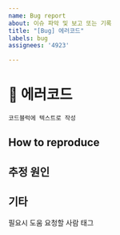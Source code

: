 ```yaml
---
name: Bug report
about: 이슈 파악 및 보고 또는 기록
title: "[Bug] 에러코드"
labels: bug
assignees: '4923'

---
```


# :bug: 에러코드 
```
코드블럭에 텍스트로 작성
```
## How to reproduce 

## 추정 원인

## 기타
필요시 도움 요청할 사람 태그
